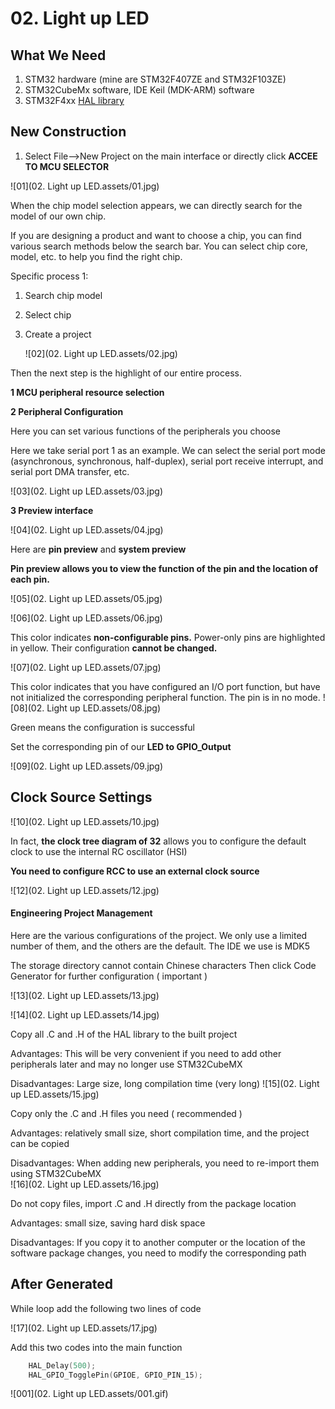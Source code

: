 # 02. Light up LED



## What We Need

1. STM32 hardware (mine are STM32F407ZE and STM32F103ZE)
2. STM32CubeMx software, IDE Keil (MDK-ARM) software
3. STM32F4xx [HAL library](https://so.csdn.net/so/search?q=HAL库&spm=1001.2101.3001.7020) 

## New Construction

1. Select File-->New Project on the main interface or directly click **ACCEE TO MCU SELECTOR**  

![01](02. Light up LED.assets/01.jpg)

When the chip model selection appears,  we can directly search for the model of our own chip.   

 If you are designing a product and want to choose a chip, you can find various search methods below the search bar. You can select chip core, model, etc. to help you find the right chip.

Specific process 1:

1. Search chip model

2. Select chip

3. Create a project

   ![02](02. Light up LED.assets/02.jpg)

Then the next step is the highlight of our entire process.

**1 MCU peripheral resource selection**

**2 Peripheral Configuration**

Here you can set various functions of the peripherals you choose

Here we take serial port 1 as an example. We can select the serial port mode (asynchronous, synchronous, half-duplex), serial port receive interrupt, and serial port DMA transfer, etc.

![03](02. Light up LED.assets/03.jpg)

**3 Preview interface**

![04](02. Light up LED.assets/04.jpg)

Here are **pin preview** and **system preview**

**Pin preview allows you to view the function of the pin and the location of each pin.** 

![05](02. Light up LED.assets/05.jpg)

![06](02. Light up LED.assets/06.jpg)

This color indicates **non-configurable pins.** Power-only pins are highlighted in yellow. Their configuration **cannot be changed.**

![07](02. Light up LED.assets/07.jpg)

This color indicates that you have configured an I/O port function, but have not initialized the corresponding peripheral function. The pin is in no mode.
![08](02. Light up LED.assets/08.jpg)

 Green means the configuration is successful

Set the corresponding pin of our **LED to GPIO_Output**

![09](02. Light up LED.assets/09.jpg)



## Clock Source Settings

![10](02. Light up LED.assets/10.jpg)

In fact, **the clock tree diagram of 32** allows you to configure the default clock to use the internal RC oscillator (HSI) 

**You need to configure RCC to use an external clock source**

![12](02. Light up LED.assets/12.jpg)



#### **Engineering Project Management**

Here are the various configurations of the project. We only use a limited number of them, and the others are the default. The IDE we use is MDK5

The storage directory cannot contain Chinese characters
Then click Code Generator for further configuration ( important )

![13](02. Light up LED.assets/13.jpg)

![14](02. Light up LED.assets/14.jpg)

Copy all .C and .H of the HAL library to the built project 

Advantages: This will be very convenient if you need to add other peripherals later and may no longer use STM32CubeMX

Disadvantages: Large size, long compilation time (very long)
![15](02. Light up LED.assets/15.jpg)

Copy only the .C and .H files you need ( recommended )

Advantages: relatively small size, short compilation time, and the project can be copied

Disadvantages: When adding new peripherals, you need to re-import them using STM32CubeMX  
![16](02. Light up LED.assets/16.jpg)

Do not copy files, import .C and .H directly from the package location 

Advantages: small size, saving hard disk space

Disadvantages: If you copy it to another computer or the location of the software package changes, you need to modify the corresponding path   



## After Generated

While loop add the following two lines of code

![17](02. Light up LED.assets/17.jpg)

Add this two codes into the main function

```c
    HAL_Delay(500);
    HAL_GPIO_TogglePin(GPIOE, GPIO_PIN_15);
```

![001](02. Light up LED.assets/001.gif)
